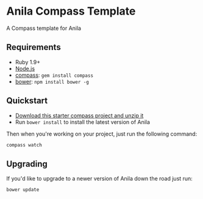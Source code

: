 # Anila Compass Template

A Compass template for Anila

## Requirements
  * Ruby 1.9+
  * [Node.js](http://nodejs.org)
  * [compass](http://compass-style.org/): `gem install compass`
  * [bower](http://bower.io): `npm install bower -g`

## Quickstart
  * [Download this starter compass project and unzip it](https://github.com/bravocado/anila-compass-template/archive/master.zip)
  * Run `bower install` to install the latest version of Anila
  
Then when you're working on your project, just run the following command:

```bash
compass watch
```

## Upgrading

If you'd like to upgrade to a newer version of Anila down the road just run:

```bash
bower update
```
